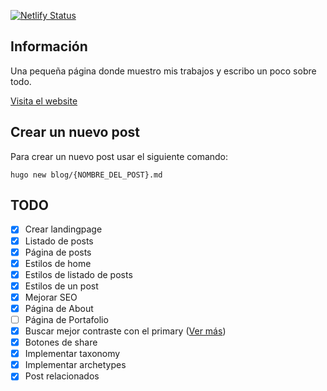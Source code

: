 [![Netlify Status](https://api.netlify.com/api/v1/badges/7a2eb971-cefb-451c-8e52-96b565217e61/deploy-status)](https://app.netlify.com/sites/christiam-mena/deploys)

## Información

Una pequeña página donde muestro mis trabajos y escribo un poco sobre todo.

[Visita el website](https://christiam-mena.netlify.app/)

## Crear un nuevo post

Para crear un nuevo post usar el siguiente comando:

``hugo new blog/{NOMBRE_DEL_POST}.md``

## TODO
- [x] Crear landingpage
- [x] Listado de posts
- [x] Página de posts
- [x] Estilos de home
- [x] Estilos de listado de posts
- [x] Estilos de un post
- [x] Mejorar SEO
- [x] Página de About
- [ ] Página de Portafolio
- [x] Buscar mejor contraste con el primary ([Ver más](https://whocanuse.com/))
- [x] Botones de share
- [x] Implementar taxonomy
- [x] Implementar archetypes
- [x] Post relacionados
